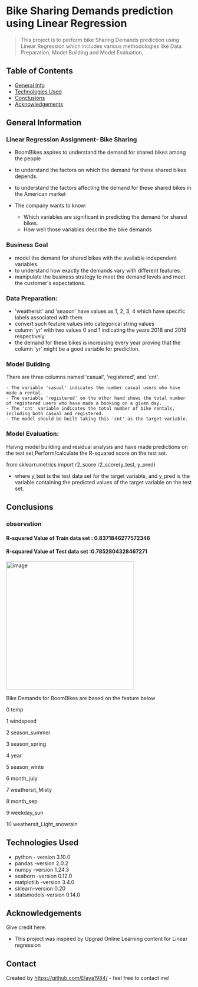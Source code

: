 # Bike Sharing Demands prediction using Linear Regression
    
> This project is to perform bike Sharing Demands prediction using Linear Regression which includes various methodologies like Data Preparation, Model Building and Model Evaluation,


## Table of Contents
* [General Info](#general-information)
* [Technologies Used](#technologies-used)
* [Conclusions](#conclusions)
* [Acknowledgements](#acknowledgements)

<!-- You can include any other section that is pertinent to your problem -->

## General Information
### Linear Regression Assignment- Bike Sharing

-  BoomBikes aspires to understand the demand for shared bikes among the people
-  to understand the factors on which the demand for these shared bikes depends.
-  to understand the factors affecting the demand for these shared bikes in the American market
-  The company wants to know:

    -   Which variables are significant in predicting the demand for shared bikes.
    -   How well those variables describe the bike demands

### Business Goal

-   model the demand for shared bikes with the available independent variables.
-  to understand how exactly the demands vary with different features. 
-  manipulate the business strategy to meet the demand levels and meet the customer's expectations.


### Data Preparation:

-  'weathersit' and 'season' have values as 1, 2, 3, 4 which have specific labels associated with them
-  convert such feature values into categorical string values
-  column 'yr' with two values 0 and 1 indicating the years 2018 and 2019 respectively.
-  the demand for these bikes is increasing every year proving that the column 'yr' might be a good variable for prediction.

### Model Building

There are three columns named 'casual', 'registered', and 'cnt'. 

    - The variable 'casual' indicates the number casual users who have made a rental. 
    - The variable 'registered' on the other hand shows the total number of registered users who have made a booking on a given day. 
    - The 'cnt' variable indicates the total number of bike rentals, including both casual and registered. 
    - The model should be built taking this 'cnt' as the target variable.
### Model Evaluation:    

Haivng model building and residual analysis and have made predictions on the test set,Perform/calculate the R-squared score on the test set.

from sklearn.metrics import r2_score
r2_score(y_test, y_pred)


- where y_test is the test data set for the target variable, and y_pred is the variable containing the predicted values of the target variable on the test set.
## Conclusions
### observation

#### R-squared Value of Train data set : 0.8371846277572346
#### R-squared Value of Test data set :0.7852804328467271
<img width="347" alt="image" src="https://github.com/Elaya1984/Bike-Sharing--Linear-Regression/assets/56072675/2b46e074-9a45-4348-a22f-40894d4acbcd">

Bike Demands for BoomBikes are based on the feature below

0   temp	 

1	windspeed	

2	season_summer	

3	season_spring	

4	year	

5	season_winte

6	month_july	

7	weathersit_Misty	

8	month_sep	

9	weekday_sun	

10	weathersit_Light_snowrain	


## Technologies Used
- python - version 3.10.0
- pandas -version 2.0.2
- numpy -version 1.24.3
- seaborn -version 0.12.0
- matplotlib -version 3.4.0
- sklearn-version 0.20 
- statsmodels-version 0.14.0


## Acknowledgements
Give credit here.
- This project was inspired by Upgrad Online Learning content for Linear regression



## Contact
Created by https://github.com/Elaya1984/  - feel free to contact me!

